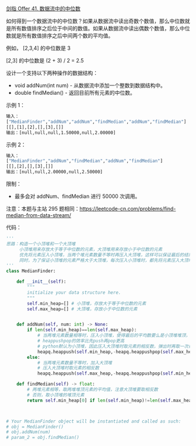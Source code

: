 [剑指 Offer 41. 数据流中的中位数](https://leetcode-cn.com/problems/shu-ju-liu-zhong-de-zhong-wei-shu-lcof/)

如何得到一个数据流中的中位数？如果从数据流中读出奇数个数值，那么中位数就是所有数值排序之后位于中间的数值。如果从数据流中读出偶数个数值，那么中位数就是所有数值排序之后中间两个数的平均值。

例如，
[2,3,4] 的中位数是 3

[2,3] 的中位数是 (2 + 3) / 2 = 2.5

设计一个支持以下两种操作的数据结构：
- void addNum(int num) - 从数据流中添加一个整数到数据结构中。
- double findMedian() - 返回目前所有元素的中位数。

示例 1：
```sh
输入：
["MedianFinder","addNum","addNum","findMedian","addNum","findMedian"]
[[],[1],[2],[],[3],[]]
输出：[null,null,null,1.50000,null,2.00000]
````

示例 2：
```sh
输入：
["MedianFinder","addNum","findMedian","addNum","findMedian"]
[[],[2],[],[3],[]]
输出：[null,null,2.00000,null,2.50000]
```

限制：
- 最多会对 addNum、findMedian 进行 50000 次调用。

注意：本题与主站 295 题相同：https://leetcode-cn.com/problems/find-median-from-data-stream/

代码：
```python
'''
思路：构造一个小顶堆和一个大顶堆
     小顶堆用来存放大于等于中位数的元素，大顶堆用来存放小于中位数的元素
     优先将元素压入小顶堆，当两个堆元素数量不等时再压入大顶堆，这样可以保证最后的结果是小顶堆堆顶或者两堆堆顶平均值 
     同时，为了保证小顶堆的元素严格大于大顶堆，每次压入小顶堆时，都先将元素压入大顶堆，再将大顶堆堆顶元素压入小顶堆；压入大顶堆时同理
'''
class MedianFinder:

    def __init__(self):
        """
        initialize your data structure here.
        """
        self.min_heap=[] # 小顶堆，存放大于等于中位数的元素
        self.max_heap=[] # 大顶堆，存放小于中位数的元素


    def addNum(self, num: int) -> None:
        if len(self.min_heap)==len(self.max_heap):
            # 当两堆元素数量相等时，压入小顶堆，使得最后的平均数要么是小顶堆堆顶，要么是两个堆堆顶元素平均值
            # heappushpop的效率比先push再pop更高
            # python默认为小顶堆，因此压入大顶堆时取元素的相反数，弹出时再取一次相反数
            heapq.heappush(self.min_heap,-heapq.heappushpop(self.max_heap,-num))
        else:
            # 当两堆元素数量不等时，加入大顶堆
            # 压入大顶堆时取元素的相反数
            heapq.heappush(self.max_heap,-heapq.heappushpop(self.min_heap,num))

    def findMedian(self) -> float:
        # 两堆元素相等，取两堆堆顶元素的平均值，注意大顶堆要取相反数
        # 否则，取小顶堆的堆顶元素
        return self.min_heap[0] if len(self.min_heap)!=len(self.max_heap) else (self.min_heap[0]-self.max_heap[0])/2



# Your MedianFinder object will be instantiated and called as such:
# obj = MedianFinder()
# obj.addNum(num)
# param_2 = obj.findMedian()
```
